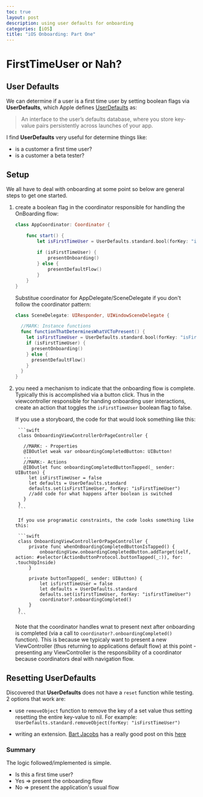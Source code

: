 ```yaml
---
toc: true
layout: post
description: using user defaults for onboarding
categories: [iOS]
title: "iOS Onboarding: Part One"
---
```

# FirstTimeUser or Nah?

## User Defaults
We can determine if a user is a first time user by setting boolean flags via **UserDefaults**, which Apple defines [UserDefaults](https://developer.apple.com/documentation/foundation/userdefaults) as: 
>An interface to the user’s defaults database, where you store key-value pairs persistently across launches of your app.

I find **UserDefaults** very useful for determine things like: 
  - is a customer a first time user?
  - is a customer a beta tester? 

## Setup
We all have to deal with onboarding at some point so below are general steps to get one started.

1. create a boolean flag in the coordinator responsible for handling the OnBoarding flow: 
    ```swift
    class AppCoordinator: Coordinator {
    
        func start() {
            let isFirstTimeUser = UserDefaults.standard.bool(forKey: "isFirstTimeUser")
            
            if (isFirstTimeUser) {
                presentOnboarding()
            } else {
                presentDefaultFlow()
            }
        }  
    }
    ``` 
      Substitue coordinator for AppDelegate/SceneDelegate if you don't follow the coordinator pattern:
        
      ```swift 
      class SceneDelegate: UIResponder, UIWindowSceneDelegate {
    
        //MARK: Instance functions
        func functionThatDeterminesWhatVCToPresent() {
          let isFirstTimeUser = UserDefaults.standard.bool(forKey: "isFirstTimeUser")
          if (isFirstTimeUser) {
            presentOnboarding()
          } else {
            presentDefaultFlow()
          }
        }  
      }
      ```


2. you need a mechanism to indicate that the onboarding flow is complete. Typically this is accomplished via a button click. Thus in the viewcontroller responsible for handing onboarding user interactions, create an action that toggles the `isFirstTimeUser` boolean flag to false. 

    If you use a storyboard, the code for that would look something like this:
        
        ```swift
        class OnboardingViewControllerOrPageController {
    
          //MARK: - Properties
          @IBOutlet weak var onboardingCompletedButton: UIButton!
          ...
          //MARK:- Actions
          @IBOutlet func onboardingCompletedButtonTapped(_ sender: UIButton) {
            let isFirstTimeUser = false
            let defaults = UserDefaults.standard
            defaults.set(isFirstTimeUser, forKey: "isFirstTimeUser")
            //add code for what happens after boolean is switched
          }
        }
        ```
        
        If you use programatic constraints, the code looks something like this: 
        
        ```swift 
        class OnboardingViewControllerOrPageController {
            private func whenOnBoardingCompletedButtonIsTapped() {
                onboardingView.onboardingCompletedButton.addTarget(self, action: #selector(ActionButtonProtocol.buttonTapped(_:)), for: .touchUpInside)
            }   
            
            private buttonTapped(_ sender: UIButton) {
                let isfirstTimeUser = false
                let defaults = UserDefaults.standard
                defaults.set(isfirstTimeUser, forKey: "isfirstTimeUser")
                coordinator?.onboardingCompleted()
            }
        }
        ```
    Note that the coordinator handles wnat to present next after onboarding is completed (via a call to `coordinator?.onboardingCompleted()` function). This is because we typicaly want to present a new ViewController (thus returning to applications default flow) at this point -  presenting any ViewController is the responsibility of a coordinator because coordinators deal with navigation flow. 

## Resetting UserDefaults 
Discovered that **UserDefaults** does not have a `reset` function while testing. 2 options that work are: 
- use `removeObject` function to remove the key of a set value thus setting resetting the entire key-value to nil. For example: `UserDefaults.standard.removeObject(forKey: "isFirstTimeUser")`

- writing an extension. [Bart Jacobs](https://twitter.com/_bartjacobs) has a really good post on this [here](https://cocoacasts.com/ud-8-how-to-clear-or-reset-user-defaults-in-swift)

### Summary
The logic followed/implemented is simple. 
- Is this a first time user? 
- Yes => present the onboarding flow
- No => present the application's usual flow